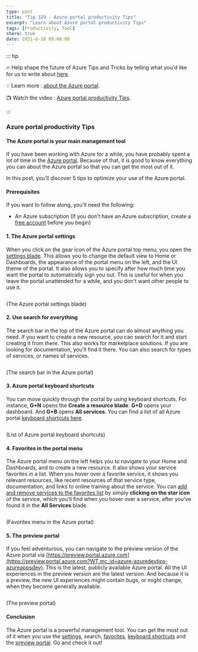 ```yaml
---
type: post
title: "Tip 329 - Azure portal productivity Tips"
excerpt: "Learn about Azure portal productivity Tips"
tags: [Productivity, Tool]
share: true
date: 2021-8-18 09:00:00
---
```


::: tip 

:fire: Help shape the future of Azure Tips and Tricks by telling what you'd like for us to write about [here](https://github.com/microsoft/AzureTipsAndTricks/issues/new?assignees=&labels=&template=survey.md&title=).

:bulb: Learn more : [about the Azure portal](https://azure.microsoft.com/features/azure-portal/?WT.mc_id=azure-azuredevtips-azureappsdev). 

:tv: Watch the video : [Azure portal productivity Tips](https://www.youtube.com/watch?v=L5dWy-sxg4w?WT.mc_id=youtube-azuredevtips-azureappsdev).

:::

### Azure portal productivity Tips

#### The Azure portal is your main management tool
If you have been working with Azure for a while, you have probably spent a lot of time in the [Azure portal](https://portal.azure.com/?WT.mc_id=azure-azuredevtips-azureappsdev). Because of that, it is good to know everything you can about the Azure portal so that you can get the most out of it.

In this post, you'll discover 5 tips to optimize your use of the Azure portal.

#### Prerequisites
If you want to follow along, you'll need the following:
* An Azure subscription (If you don't have an Azure subscription, create a [free account](https://azure.microsoft.com/free/?WT.mc_id=azure-azuredevtips-azureappsdev) before you begin)

#### 1. The Azure portal settings
When you click on the gear icon of the Azure portal top menu, you open the [settings blade](https://docs.microsoft.com/azure/azure-portal/set-preferences?WT.mc_id=docs-azuredevtips-azureappsdev). This allows you to change the default view to Home or Dashboards, the appearance of the portal menu on the left, and the UI theme of the portal. It also allows you to specify after how much time you want the portal to automatically sign you out. This is useful for when you leave the portal unattended for a while, and you don't want other people to use it. 

<img :src="$withBase('/files/112menu.png')" width="50%">

(The Azure portal settings blade)

#### 2. Use search for everything
The search bar in the top of the Azure portal can do almost anything you need. If you want to create a new resource, you can search for it and start creating it from there. This also works for marketplace solutions. If you are looking for documentation, you'll find it there. You can also search for types of services, or names of services. 

<img :src="$withBase('/files/112search.png')">

(The search bar in the Azure portal)

#### 3. Azure portal keyboard shortcuts
You can move quickly through the portal by using keyboard shortcuts. For instance, **G+N** opens the **Create a resource blade**. **G+D** opens your dashboard. And **G+B** opens **All services**. You can find a list of all Azure portal [keyboard shortcuts here](https://docs.microsoft.com/azure/azure-portal/azure-portal-keyboard-shortcuts?WT.mc_id=docs-azuredevtips-azureappsdev). 

<img :src="$withBase('/files/112shortcuts.png')">

(List of Azure portal keyboard shortcuts)

#### 4. Favorites in the portal menu
The Azure portal menu on the left helps you to navigate to your Home and Dashboards, and to create a new resource. It also shows your service favorites in a list. When you hover over a favorite service, it shows you relevant resources, like recent resources of that service type, documentation, and links to online training about the service. You can [add and remove services to the favorites list](https://docs.microsoft.com/azure/azure-portal/azure-portal-add-remove-sort-favorites?WT.mc_id=docs-azuredevtips-azureappsdev) by simply **clicking on the star icon** of the service, which you'll find when you hover over a service, after you've found it in the **All Services** blade. 

<img :src="$withBase('/files/112favorites.png')" width="50%">

(Favorites menu in the Azure portal)

#### 5. The preview portal
If you feel adventurous, you can navigate to the preview version of the Azure portal via [https://preview.portal.azure.com](https://preview.portal.azure.com?WT.mc_id=azure-azuredevtips-azureappsdev). This is the latest, publicly available Azure portal. All the UI experiences in the preview version are the latest version. And because it is a preview, the new UI experiences might contain bugs, or might change, when they become generally available.

<img :src="$withBase('/files/112preview.png')" width="75%">

(The preview portal)

#### Conclusion
The Azure portal is a powerful management tool. You can get the most out of it when you use the [settings](https://docs.microsoft.com/azure/azure-portal/set-preferences?WT.mc_id=docs-azuredevtips-azureappsdev), search, [favorites](https://docs.microsoft.com/azure/azure-portal/azure-portal-add-remove-sort-favorites?WT.mc_id=docs-azuredevtips-azureappsdev), [keyboard shortcuts](https://docs.microsoft.com/azure/azure-portal/azure-portal-keyboard-shortcuts?WT.mc_id=docs-azuredevtips-azureappsdev) and the [preview portal](https://preview.portal.azure.com?WT.mc_id=azure-azuredevtips-azureappsdev). Go and check it out!